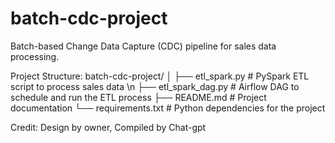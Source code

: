 # batch-cdc-project
Batch-based Change Data Capture (CDC) pipeline for sales data processing.

Project Structure:
batch-cdc-project/
│
├── etl_spark.py               # PySpark ETL script to process sales data \n
├── etl_spark_dag.py           # Airflow DAG to schedule and run the ETL process
├── README.md                  # Project documentation
└── requirements.txt           # Python dependencies for the project

Credit:
Design by owner, Compiled by Chat-gpt
